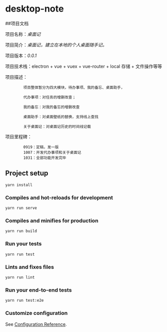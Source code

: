 # desktop-note

##项目文档

项目名称：_桌面记_

项目简介：_桌面记，建立在本地的个人桌面随手记。_

项目版本：_0.0.1_

项目技术栈：electron + vue + vuex + vue-router + local 存储 + 文件操作等等

项目描述：

            项目整体暂分为四大模块，待办事项、我的备忘、桌面助手，

            代办事项：对任务的增删改查；
            
            我的备忘：对我的备忘的增删改查
            
            桌面助手：对桌面壁纸的替换，支持线上查找
            
            关于桌面记：对桌面记历史的时间线记载
            
项目里程碑：

            0919：定稿，发一版
            1007：开发代办事项和关于桌面记
            1031：全部功能开发完毕
           
    



## Project setup
```
yarn install
```

### Compiles and hot-reloads for development
```
yarn run serve
```

### Compiles and minifies for production
```
yarn run build
```

### Run your tests
```
yarn run test
```

### Lints and fixes files
```
yarn run lint
```

### Run your end-to-end tests
```
yarn run test:e2e
```

### Customize configuration
See [Configuration Reference](https://cli.vuejs.org/config/).

